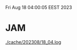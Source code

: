 Fri Aug 18 04:00:05 EEST 2023
# JAM
<a href='./cache/202308/18_04.log'>./cache/202308/18_04.log</a>
